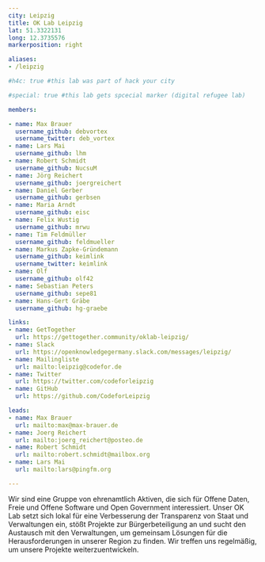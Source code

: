 ```yaml
---
city: Leipzig
title: OK Lab Leipzig
lat: 51.3322131
long: 12.3735576
markerposition: right

aliases:
- /leipzig

#h4c: true #this lab was part of hack your city

#special: true #this lab gets spcecial marker (digital refugee lab)

members:

- name: Max Brauer
  username_github: debvortex
  username_twitter: deb_vortex
- name: Lars Mai
  username_github: lhm
- name: Robert Schmidt
  username_github: NucsuM
- name: Jörg Reichert
  username_github: joergreichert
- name: Daniel Gerber
  username_github: gerbsen
- name: Maria Arndt
  username_github: eisc
- name: Felix Wustig
  username_github: mrwu
- name: Tim Feldmüller
  username_github: feldmueller
- name: Markus Zapke-Gründemann
  username_github: keimlink
  username_twitter: keimlink
- name: Olf
  username_github: olf42
- name: Sebastian Peters
  username_github: sepe81
- name: Hans-Gert Gräbe
  username_github: hg-graebe

links:
- name: GetTogether
  url: https://gettogether.community/oklab-leipzig/
- name: Slack
  url: https://openknowledgegermany.slack.com/messages/leipzig/
- name: Mailingliste
  url: mailto:leipzig@codefor.de
- name: Twitter
  url: https://twitter.com/codeforleipzig
- name: GitHub
  url: https://github.com/CodeforLeipzig

leads:
- name: Max Brauer
  url: mailto:max@max-brauer.de
- name: Joerg Reichert
  url: mailto:joerg_reichert@posteo.de
- name: Robert Schmidt
  url: mailto:robert.schmidt@mailbox.org
- name: Lars Mai
  url: mailto:lars@pingfm.org

---
```

Wir sind eine Gruppe von ehrenamtlich Aktiven, die sich für Offene Daten, Freie und Offene Software und Open Government interessiert. Unser OK Lab setzt sich lokal für eine Verbesserung der Transparenz von Staat und Verwaltungen ein, stößt Projekte zur Bürgerbeteiligung an und sucht den Austausch mit den Verwaltungen, um gemeinsam Lösungen für die Herausforderungen in unserer Region zu finden. Wir treffen uns regelmäßig, um unsere Projekte weiterzuentwickeln.
